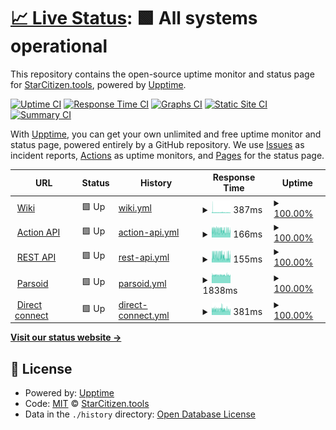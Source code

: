 # [📈 Live Status](https://StarCitizenTools.github.io/upptime): <!--live status--> **🟩 All systems operational**

This repository contains the open-source uptime monitor and status page for [StarCitizen.tools](https://starcitizen.tools), powered by [Upptime](https://github.com/upptime/upptime).

[![Uptime CI](https://github.com/StarCitizenTools/upptime/workflows/Uptime%20CI/badge.svg)](https://github.com/upptime/upptime/actions?query=workflow%3A%22Uptime+CI%22)
[![Response Time CI](https://github.com/StarCitizenTools/upptime/workflows/Response%20Time%20CI/badge.svg)](https://github.com/upptime/upptime/actions?query=workflow%3A%22Response+Time+CI%22)
[![Graphs CI](https://github.com/StarCitizenTools/upptime/workflows/Graphs%20CI/badge.svg)](https://github.com/upptime/upptime/actions?query=workflow%3A%22Graphs+CI%22)
[![Static Site CI](https://github.com/StarCitizenTools/upptime/workflows/Static%20Site%20CI/badge.svg)](https://github.com/upptime/upptime/actions?query=workflow%3A%22Static+Site+CI%22)
[![Summary CI](https://github.com/StarCitizenTools/upptime/workflows/Summary%20CI/badge.svg)](https://github.com/upptime/upptime/actions?query=workflow%3A%22Summary+CI%22)

With [Upptime](https://upptime.js.org), you can get your own unlimited and free uptime monitor and status page, powered entirely by a GitHub repository. We use [Issues](https://github.com/StarCitizenTools/upptime/issues) as incident reports, [Actions](https://github.com/StarCitizenTools/upptime/actions) as uptime monitors, and [Pages](https://StarCitizenTools.github.io/upptime) for the status page.

<!--start: status pages-->
<!-- This summary is generated by Upptime (https://github.com/upptime/upptime) -->
<!-- Do not edit this manually, your changes will be overwritten -->
<!-- prettier-ignore -->
| URL | Status | History | Response Time | Uptime |
| --- | ------ | ------- | ------------- | ------ |
| <img alt="" src="https://favicons.githubusercontent.com/starcitizen.tools" height="13"> [Wiki](https://starcitizen.tools) | 🟩 Up | [wiki.yml](https://github.com/StarCitizenTools/upptime/commits/HEAD/history/wiki.yml) | <details><summary><img alt="Response time graph" src="./graphs/wiki/response-time-week.png" height="20"> 387ms</summary><br><a href="https://status.starcitizen.tools/history/wiki"><img alt="Response time 897" src="https://img.shields.io/endpoint?url=https%3A%2F%2Fraw.githubusercontent.com%2FStarCitizenTools%2Fupptime%2FHEAD%2Fapi%2Fwiki%2Fresponse-time.json"></a><br><a href="https://status.starcitizen.tools/history/wiki"><img alt="24-hour response time 304" src="https://img.shields.io/endpoint?url=https%3A%2F%2Fraw.githubusercontent.com%2FStarCitizenTools%2Fupptime%2FHEAD%2Fapi%2Fwiki%2Fresponse-time-day.json"></a><br><a href="https://status.starcitizen.tools/history/wiki"><img alt="7-day response time 387" src="https://img.shields.io/endpoint?url=https%3A%2F%2Fraw.githubusercontent.com%2FStarCitizenTools%2Fupptime%2FHEAD%2Fapi%2Fwiki%2Fresponse-time-week.json"></a><br><a href="https://status.starcitizen.tools/history/wiki"><img alt="30-day response time 357" src="https://img.shields.io/endpoint?url=https%3A%2F%2Fraw.githubusercontent.com%2FStarCitizenTools%2Fupptime%2FHEAD%2Fapi%2Fwiki%2Fresponse-time-month.json"></a><br><a href="https://status.starcitizen.tools/history/wiki"><img alt="1-year response time 897" src="https://img.shields.io/endpoint?url=https%3A%2F%2Fraw.githubusercontent.com%2FStarCitizenTools%2Fupptime%2FHEAD%2Fapi%2Fwiki%2Fresponse-time-year.json"></a></details> | <details><summary><a href="https://status.starcitizen.tools/history/wiki">100.00%</a></summary><a href="https://status.starcitizen.tools/history/wiki"><img alt="All-time uptime 100.00%" src="https://img.shields.io/endpoint?url=https%3A%2F%2Fraw.githubusercontent.com%2FStarCitizenTools%2Fupptime%2FHEAD%2Fapi%2Fwiki%2Fuptime.json"></a><br><a href="https://status.starcitizen.tools/history/wiki"><img alt="24-hour uptime 100.00%" src="https://img.shields.io/endpoint?url=https%3A%2F%2Fraw.githubusercontent.com%2FStarCitizenTools%2Fupptime%2FHEAD%2Fapi%2Fwiki%2Fuptime-day.json"></a><br><a href="https://status.starcitizen.tools/history/wiki"><img alt="7-day uptime 100.00%" src="https://img.shields.io/endpoint?url=https%3A%2F%2Fraw.githubusercontent.com%2FStarCitizenTools%2Fupptime%2FHEAD%2Fapi%2Fwiki%2Fuptime-week.json"></a><br><a href="https://status.starcitizen.tools/history/wiki"><img alt="30-day uptime 100.00%" src="https://img.shields.io/endpoint?url=https%3A%2F%2Fraw.githubusercontent.com%2FStarCitizenTools%2Fupptime%2FHEAD%2Fapi%2Fwiki%2Fuptime-month.json"></a><br><a href="https://status.starcitizen.tools/history/wiki"><img alt="1-year uptime 100.00%" src="https://img.shields.io/endpoint?url=https%3A%2F%2Fraw.githubusercontent.com%2FStarCitizenTools%2Fupptime%2FHEAD%2Fapi%2Fwiki%2Fuptime-year.json"></a></details>
| <img alt="" src="https://favicons.githubusercontent.com/starcitizen.tools" height="13"> [Action API](https://starcitizen.tools/api.php?action=query&prop=info&titles=Gladius) | 🟩 Up | [action-api.yml](https://github.com/StarCitizenTools/upptime/commits/HEAD/history/action-api.yml) | <details><summary><img alt="Response time graph" src="./graphs/action-api/response-time-week.png" height="20"> 166ms</summary><br><a href="https://status.starcitizen.tools/history/action-api"><img alt="Response time 248" src="https://img.shields.io/endpoint?url=https%3A%2F%2Fraw.githubusercontent.com%2FStarCitizenTools%2Fupptime%2FHEAD%2Fapi%2Faction-api%2Fresponse-time.json"></a><br><a href="https://status.starcitizen.tools/history/action-api"><img alt="24-hour response time 145" src="https://img.shields.io/endpoint?url=https%3A%2F%2Fraw.githubusercontent.com%2FStarCitizenTools%2Fupptime%2FHEAD%2Fapi%2Faction-api%2Fresponse-time-day.json"></a><br><a href="https://status.starcitizen.tools/history/action-api"><img alt="7-day response time 166" src="https://img.shields.io/endpoint?url=https%3A%2F%2Fraw.githubusercontent.com%2FStarCitizenTools%2Fupptime%2FHEAD%2Fapi%2Faction-api%2Fresponse-time-week.json"></a><br><a href="https://status.starcitizen.tools/history/action-api"><img alt="30-day response time 172" src="https://img.shields.io/endpoint?url=https%3A%2F%2Fraw.githubusercontent.com%2FStarCitizenTools%2Fupptime%2FHEAD%2Fapi%2Faction-api%2Fresponse-time-month.json"></a><br><a href="https://status.starcitizen.tools/history/action-api"><img alt="1-year response time 248" src="https://img.shields.io/endpoint?url=https%3A%2F%2Fraw.githubusercontent.com%2FStarCitizenTools%2Fupptime%2FHEAD%2Fapi%2Faction-api%2Fresponse-time-year.json"></a></details> | <details><summary><a href="https://status.starcitizen.tools/history/action-api">100.00%</a></summary><a href="https://status.starcitizen.tools/history/action-api"><img alt="All-time uptime 100.00%" src="https://img.shields.io/endpoint?url=https%3A%2F%2Fraw.githubusercontent.com%2FStarCitizenTools%2Fupptime%2FHEAD%2Fapi%2Faction-api%2Fuptime.json"></a><br><a href="https://status.starcitizen.tools/history/action-api"><img alt="24-hour uptime 100.00%" src="https://img.shields.io/endpoint?url=https%3A%2F%2Fraw.githubusercontent.com%2FStarCitizenTools%2Fupptime%2FHEAD%2Fapi%2Faction-api%2Fuptime-day.json"></a><br><a href="https://status.starcitizen.tools/history/action-api"><img alt="7-day uptime 100.00%" src="https://img.shields.io/endpoint?url=https%3A%2F%2Fraw.githubusercontent.com%2FStarCitizenTools%2Fupptime%2FHEAD%2Fapi%2Faction-api%2Fuptime-week.json"></a><br><a href="https://status.starcitizen.tools/history/action-api"><img alt="30-day uptime 100.00%" src="https://img.shields.io/endpoint?url=https%3A%2F%2Fraw.githubusercontent.com%2FStarCitizenTools%2Fupptime%2FHEAD%2Fapi%2Faction-api%2Fuptime-month.json"></a><br><a href="https://status.starcitizen.tools/history/action-api"><img alt="1-year uptime 100.00%" src="https://img.shields.io/endpoint?url=https%3A%2F%2Fraw.githubusercontent.com%2FStarCitizenTools%2Fupptime%2FHEAD%2Fapi%2Faction-api%2Fuptime-year.json"></a></details>
| <img alt="" src="https://favicons.githubusercontent.com/starcitizen.tools" height="13"> [REST API](https://starcitizen.tools/rest.php/v1/page/Gladius) | 🟩 Up | [rest-api.yml](https://github.com/StarCitizenTools/upptime/commits/HEAD/history/rest-api.yml) | <details><summary><img alt="Response time graph" src="./graphs/rest-api/response-time-week.png" height="20"> 155ms</summary><br><a href="https://status.starcitizen.tools/history/rest-api"><img alt="Response time 199" src="https://img.shields.io/endpoint?url=https%3A%2F%2Fraw.githubusercontent.com%2FStarCitizenTools%2Fupptime%2FHEAD%2Fapi%2Frest-api%2Fresponse-time.json"></a><br><a href="https://status.starcitizen.tools/history/rest-api"><img alt="24-hour response time 142" src="https://img.shields.io/endpoint?url=https%3A%2F%2Fraw.githubusercontent.com%2FStarCitizenTools%2Fupptime%2FHEAD%2Fapi%2Frest-api%2Fresponse-time-day.json"></a><br><a href="https://status.starcitizen.tools/history/rest-api"><img alt="7-day response time 155" src="https://img.shields.io/endpoint?url=https%3A%2F%2Fraw.githubusercontent.com%2FStarCitizenTools%2Fupptime%2FHEAD%2Fapi%2Frest-api%2Fresponse-time-week.json"></a><br><a href="https://status.starcitizen.tools/history/rest-api"><img alt="30-day response time 163" src="https://img.shields.io/endpoint?url=https%3A%2F%2Fraw.githubusercontent.com%2FStarCitizenTools%2Fupptime%2FHEAD%2Fapi%2Frest-api%2Fresponse-time-month.json"></a><br><a href="https://status.starcitizen.tools/history/rest-api"><img alt="1-year response time 199" src="https://img.shields.io/endpoint?url=https%3A%2F%2Fraw.githubusercontent.com%2FStarCitizenTools%2Fupptime%2FHEAD%2Fapi%2Frest-api%2Fresponse-time-year.json"></a></details> | <details><summary><a href="https://status.starcitizen.tools/history/rest-api">100.00%</a></summary><a href="https://status.starcitizen.tools/history/rest-api"><img alt="All-time uptime 100.00%" src="https://img.shields.io/endpoint?url=https%3A%2F%2Fraw.githubusercontent.com%2FStarCitizenTools%2Fupptime%2FHEAD%2Fapi%2Frest-api%2Fuptime.json"></a><br><a href="https://status.starcitizen.tools/history/rest-api"><img alt="24-hour uptime 100.00%" src="https://img.shields.io/endpoint?url=https%3A%2F%2Fraw.githubusercontent.com%2FStarCitizenTools%2Fupptime%2FHEAD%2Fapi%2Frest-api%2Fuptime-day.json"></a><br><a href="https://status.starcitizen.tools/history/rest-api"><img alt="7-day uptime 100.00%" src="https://img.shields.io/endpoint?url=https%3A%2F%2Fraw.githubusercontent.com%2FStarCitizenTools%2Fupptime%2FHEAD%2Fapi%2Frest-api%2Fuptime-week.json"></a><br><a href="https://status.starcitizen.tools/history/rest-api"><img alt="30-day uptime 100.00%" src="https://img.shields.io/endpoint?url=https%3A%2F%2Fraw.githubusercontent.com%2FStarCitizenTools%2Fupptime%2FHEAD%2Fapi%2Frest-api%2Fuptime-month.json"></a><br><a href="https://status.starcitizen.tools/history/rest-api"><img alt="1-year uptime 100.00%" src="https://img.shields.io/endpoint?url=https%3A%2F%2Fraw.githubusercontent.com%2FStarCitizenTools%2Fupptime%2FHEAD%2Fapi%2Frest-api%2Fuptime-year.json"></a></details>
| <img alt="" src="https://favicons.githubusercontent.com/starcitizen.tools" height="13"> [Parsoid](https://starcitizen.tools/api.php?action=visualeditor&format=json&paction=parse&page=Gladius) | 🟩 Up | [parsoid.yml](https://github.com/StarCitizenTools/upptime/commits/HEAD/history/parsoid.yml) | <details><summary><img alt="Response time graph" src="./graphs/parsoid/response-time-week.png" height="20"> 1838ms</summary><br><a href="https://status.starcitizen.tools/history/parsoid"><img alt="Response time 1550" src="https://img.shields.io/endpoint?url=https%3A%2F%2Fraw.githubusercontent.com%2FStarCitizenTools%2Fupptime%2FHEAD%2Fapi%2Fparsoid%2Fresponse-time.json"></a><br><a href="https://status.starcitizen.tools/history/parsoid"><img alt="24-hour response time 1785" src="https://img.shields.io/endpoint?url=https%3A%2F%2Fraw.githubusercontent.com%2FStarCitizenTools%2Fupptime%2FHEAD%2Fapi%2Fparsoid%2Fresponse-time-day.json"></a><br><a href="https://status.starcitizen.tools/history/parsoid"><img alt="7-day response time 1838" src="https://img.shields.io/endpoint?url=https%3A%2F%2Fraw.githubusercontent.com%2FStarCitizenTools%2Fupptime%2FHEAD%2Fapi%2Fparsoid%2Fresponse-time-week.json"></a><br><a href="https://status.starcitizen.tools/history/parsoid"><img alt="30-day response time 1807" src="https://img.shields.io/endpoint?url=https%3A%2F%2Fraw.githubusercontent.com%2FStarCitizenTools%2Fupptime%2FHEAD%2Fapi%2Fparsoid%2Fresponse-time-month.json"></a><br><a href="https://status.starcitizen.tools/history/parsoid"><img alt="1-year response time 1550" src="https://img.shields.io/endpoint?url=https%3A%2F%2Fraw.githubusercontent.com%2FStarCitizenTools%2Fupptime%2FHEAD%2Fapi%2Fparsoid%2Fresponse-time-year.json"></a></details> | <details><summary><a href="https://status.starcitizen.tools/history/parsoid">100.00%</a></summary><a href="https://status.starcitizen.tools/history/parsoid"><img alt="All-time uptime 100.00%" src="https://img.shields.io/endpoint?url=https%3A%2F%2Fraw.githubusercontent.com%2FStarCitizenTools%2Fupptime%2FHEAD%2Fapi%2Fparsoid%2Fuptime.json"></a><br><a href="https://status.starcitizen.tools/history/parsoid"><img alt="24-hour uptime 100.00%" src="https://img.shields.io/endpoint?url=https%3A%2F%2Fraw.githubusercontent.com%2FStarCitizenTools%2Fupptime%2FHEAD%2Fapi%2Fparsoid%2Fuptime-day.json"></a><br><a href="https://status.starcitizen.tools/history/parsoid"><img alt="7-day uptime 100.00%" src="https://img.shields.io/endpoint?url=https%3A%2F%2Fraw.githubusercontent.com%2FStarCitizenTools%2Fupptime%2FHEAD%2Fapi%2Fparsoid%2Fuptime-week.json"></a><br><a href="https://status.starcitizen.tools/history/parsoid"><img alt="30-day uptime 100.00%" src="https://img.shields.io/endpoint?url=https%3A%2F%2Fraw.githubusercontent.com%2FStarCitizenTools%2Fupptime%2FHEAD%2Fapi%2Fparsoid%2Fuptime-month.json"></a><br><a href="https://status.starcitizen.tools/history/parsoid"><img alt="1-year uptime 100.00%" src="https://img.shields.io/endpoint?url=https%3A%2F%2Fraw.githubusercontent.com%2FStarCitizenTools%2Fupptime%2FHEAD%2Fapi%2Fparsoid%2Fuptime-year.json"></a></details>
| <img alt="" src="https://favicons.githubusercontent.com/scw.czen.me" height="13"> [Direct connect](https://scw.czen.me) | 🟩 Up | [direct-connect.yml](https://github.com/StarCitizenTools/upptime/commits/HEAD/history/direct-connect.yml) | <details><summary><img alt="Response time graph" src="./graphs/direct-connect/response-time-week.png" height="20"> 381ms</summary><br><a href="https://status.starcitizen.tools/history/direct-connect"><img alt="Response time 557" src="https://img.shields.io/endpoint?url=https%3A%2F%2Fraw.githubusercontent.com%2FStarCitizenTools%2Fupptime%2FHEAD%2Fapi%2Fdirect-connect%2Fresponse-time.json"></a><br><a href="https://status.starcitizen.tools/history/direct-connect"><img alt="24-hour response time 325" src="https://img.shields.io/endpoint?url=https%3A%2F%2Fraw.githubusercontent.com%2FStarCitizenTools%2Fupptime%2FHEAD%2Fapi%2Fdirect-connect%2Fresponse-time-day.json"></a><br><a href="https://status.starcitizen.tools/history/direct-connect"><img alt="7-day response time 381" src="https://img.shields.io/endpoint?url=https%3A%2F%2Fraw.githubusercontent.com%2FStarCitizenTools%2Fupptime%2FHEAD%2Fapi%2Fdirect-connect%2Fresponse-time-week.json"></a><br><a href="https://status.starcitizen.tools/history/direct-connect"><img alt="30-day response time 371" src="https://img.shields.io/endpoint?url=https%3A%2F%2Fraw.githubusercontent.com%2FStarCitizenTools%2Fupptime%2FHEAD%2Fapi%2Fdirect-connect%2Fresponse-time-month.json"></a><br><a href="https://status.starcitizen.tools/history/direct-connect"><img alt="1-year response time 557" src="https://img.shields.io/endpoint?url=https%3A%2F%2Fraw.githubusercontent.com%2FStarCitizenTools%2Fupptime%2FHEAD%2Fapi%2Fdirect-connect%2Fresponse-time-year.json"></a></details> | <details><summary><a href="https://status.starcitizen.tools/history/direct-connect">100.00%</a></summary><a href="https://status.starcitizen.tools/history/direct-connect"><img alt="All-time uptime 100.00%" src="https://img.shields.io/endpoint?url=https%3A%2F%2Fraw.githubusercontent.com%2FStarCitizenTools%2Fupptime%2FHEAD%2Fapi%2Fdirect-connect%2Fuptime.json"></a><br><a href="https://status.starcitizen.tools/history/direct-connect"><img alt="24-hour uptime 100.00%" src="https://img.shields.io/endpoint?url=https%3A%2F%2Fraw.githubusercontent.com%2FStarCitizenTools%2Fupptime%2FHEAD%2Fapi%2Fdirect-connect%2Fuptime-day.json"></a><br><a href="https://status.starcitizen.tools/history/direct-connect"><img alt="7-day uptime 100.00%" src="https://img.shields.io/endpoint?url=https%3A%2F%2Fraw.githubusercontent.com%2FStarCitizenTools%2Fupptime%2FHEAD%2Fapi%2Fdirect-connect%2Fuptime-week.json"></a><br><a href="https://status.starcitizen.tools/history/direct-connect"><img alt="30-day uptime 100.00%" src="https://img.shields.io/endpoint?url=https%3A%2F%2Fraw.githubusercontent.com%2FStarCitizenTools%2Fupptime%2FHEAD%2Fapi%2Fdirect-connect%2Fuptime-month.json"></a><br><a href="https://status.starcitizen.tools/history/direct-connect"><img alt="1-year uptime 100.00%" src="https://img.shields.io/endpoint?url=https%3A%2F%2Fraw.githubusercontent.com%2FStarCitizenTools%2Fupptime%2FHEAD%2Fapi%2Fdirect-connect%2Fuptime-year.json"></a></details>

<!--end: status pages-->

[**Visit our status website →**](https://StarCitizenTools.github.io/upptime)

## 📄 License

- Powered by: [Upptime](https://github.com/upptime/upptime)
- Code: [MIT](./LICENSE) © [StarCitizen.tools](https://starcitizen.tools)
- Data in the `./history` directory: [Open Database License](https://opendatacommons.org/licenses/odbl/1-0/)
